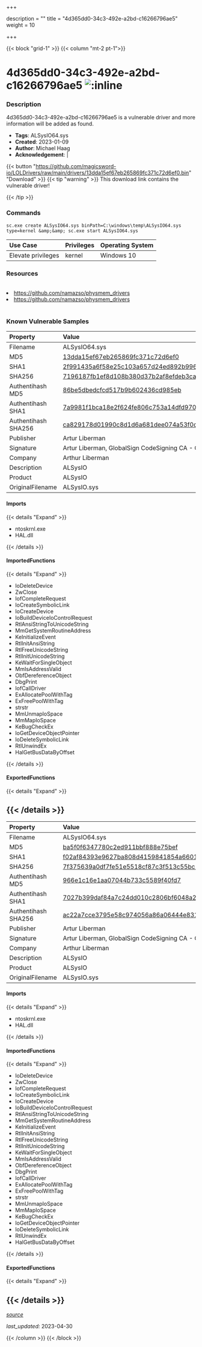 +++

description = ""
title = "4d365dd0-34c3-492e-a2bd-c16266796ae5"
weight = 10

+++


{{< block "grid-1" >}}
{{< column "mt-2 pt-1">}}


# 4d365dd0-34c3-492e-a2bd-c16266796ae5 ![:inline](/images/twitter_verified.png) 


### Description

4d365dd0-34c3-492e-a2bd-c16266796ae5 is a vulnerable driver and more information will be added as found.
- **Tags**: ALSysIO64.sys
- **Created**: 2023-01-09
- **Author**: Michael Haag
- **Acknowledgement**:  | [](https://twitter.com/)

{{< button "https://github.com/magicsword-io/LOLDrivers/raw/main/drivers/13dda15ef67eb265869fc371c72d6ef0.bin" "Download" >}}
{{< tip "warning" >}}
This download link contains the vulnerable driver!

{{< /tip >}}

### Commands

```
sc.exe create ALSysIO64.sys binPath=C:\windows\temp\ALSysIO64.sys type=kernel &amp;&amp; sc.exe start ALSysIO64.sys
```

| Use Case | Privileges | Operating System | 
|:---- | ---- | ---- |
| Elevate privileges | kernel | Windows 10 |

### Resources
<br>
<li><a href=" https://github.com/namazso/physmem_drivers"> https://github.com/namazso/physmem_drivers</a></li>
<li><a href="https://github.com/namazso/physmem_drivers">https://github.com/namazso/physmem_drivers</a></li>
<br>

### Known Vulnerable Samples

| Property           | Value |
|:-------------------|:------|
| Filename           | ALSysIO64.sys |
| MD5                | [13dda15ef67eb265869fc371c72d6ef0](https://www.virustotal.com/gui/file/13dda15ef67eb265869fc371c72d6ef0) |
| SHA1               | [2f991435a6f58e25c103a657d24ed892b99690b8](https://www.virustotal.com/gui/file/2f991435a6f58e25c103a657d24ed892b99690b8) |
| SHA256             | [7196187fb1ef8d108b380d37b2af8efdeb3ca1f6eefd37b5dc114c609147216d](https://www.virustotal.com/gui/file/7196187fb1ef8d108b380d37b2af8efdeb3ca1f6eefd37b5dc114c609147216d) |
| Authentihash MD5   | [86be5dbedcfcd517b9b602436cd985eb](https://www.virustotal.com/gui/search/authentihash%253A86be5dbedcfcd517b9b602436cd985eb) |
| Authentihash SHA1  | [7a9981f1bca18e2f624fe806c753a14dfd970c4e](https://www.virustotal.com/gui/search/authentihash%253A7a9981f1bca18e2f624fe806c753a14dfd970c4e) |
| Authentihash SHA256| [ca829178d01990c8d1d6a681dee074a53f0dd873fd8eef6f6161c682449ec8c5](https://www.virustotal.com/gui/search/authentihash%253Aca829178d01990c8d1d6a681dee074a53f0dd873fd8eef6f6161c682449ec8c5) |
| Publisher         | Artur Liberman |
| Signature         | Artur Liberman, GlobalSign CodeSigning CA - G2, GlobalSign Root CA - R1   |
| Company           | Arthur Liberman |
| Description       | ALSysIO |
| Product           | ALSysIO |
| OriginalFilename  | ALSysIO.sys |


#### Imports
{{< details "Expand" >}}
* ntoskrnl.exe
* HAL.dll

{{< /details >}}
#### ImportedFunctions
{{< details "Expand" >}}
* IoDeleteDevice
* ZwClose
* IofCompleteRequest
* IoCreateSymbolicLink
* IoCreateDevice
* IoBuildDeviceIoControlRequest
* RtlAnsiStringToUnicodeString
* MmGetSystemRoutineAddress
* KeInitializeEvent
* RtlInitAnsiString
* RtlFreeUnicodeString
* RtlInitUnicodeString
* KeWaitForSingleObject
* MmIsAddressValid
* ObfDereferenceObject
* DbgPrint
* IofCallDriver
* ExAllocatePoolWithTag
* ExFreePoolWithTag
* strstr
* MmUnmapIoSpace
* MmMapIoSpace
* KeBugCheckEx
* IoGetDeviceObjectPointer
* IoDeleteSymbolicLink
* RtlUnwindEx
* HalGetBusDataByOffset

{{< /details >}}
#### ExportedFunctions
{{< details "Expand" >}}

{{< /details >}}
-----
| Property           | Value |
|:-------------------|:------|
| Filename           | ALSysIO64.sys |
| MD5                | [ba5f0f6347780c2ed911bbf888e75bef](https://www.virustotal.com/gui/file/ba5f0f6347780c2ed911bbf888e75bef) |
| SHA1               | [f02af84393e9627ba808d4159841854a6601cf80](https://www.virustotal.com/gui/file/f02af84393e9627ba808d4159841854a6601cf80) |
| SHA256             | [7f375639a0df7fe51e5518cf87c3f513c55bc117db47d28da8c615642eb18bfa](https://www.virustotal.com/gui/file/7f375639a0df7fe51e5518cf87c3f513c55bc117db47d28da8c615642eb18bfa) |
| Authentihash MD5   | [966e1c16e1aa07044b733c5589f40fd7](https://www.virustotal.com/gui/search/authentihash%253A966e1c16e1aa07044b733c5589f40fd7) |
| Authentihash SHA1  | [7027b399daf84a7c24dd010c2806bf6048a230bd](https://www.virustotal.com/gui/search/authentihash%253A7027b399daf84a7c24dd010c2806bf6048a230bd) |
| Authentihash SHA256| [ac22a7cce3795e58c974056a86a06444e831d52185f9f37db88c65e14cd5bb75](https://www.virustotal.com/gui/search/authentihash%253Aac22a7cce3795e58c974056a86a06444e831d52185f9f37db88c65e14cd5bb75) |
| Publisher         | Artur Liberman |
| Signature         | Artur Liberman, GlobalSign CodeSigning CA - G2, GlobalSign Root CA - R1   |
| Company           | Arthur Liberman |
| Description       | ALSysIO |
| Product           | ALSysIO |
| OriginalFilename  | ALSysIO.sys |


#### Imports
{{< details "Expand" >}}
* ntoskrnl.exe
* HAL.dll

{{< /details >}}
#### ImportedFunctions
{{< details "Expand" >}}
* IoDeleteDevice
* ZwClose
* IofCompleteRequest
* IoCreateSymbolicLink
* IoCreateDevice
* IoBuildDeviceIoControlRequest
* RtlAnsiStringToUnicodeString
* MmGetSystemRoutineAddress
* KeInitializeEvent
* RtlInitAnsiString
* RtlFreeUnicodeString
* RtlInitUnicodeString
* KeWaitForSingleObject
* MmIsAddressValid
* ObfDereferenceObject
* DbgPrint
* IofCallDriver
* ExAllocatePoolWithTag
* ExFreePoolWithTag
* strstr
* MmUnmapIoSpace
* MmMapIoSpace
* KeBugCheckEx
* IoGetDeviceObjectPointer
* IoDeleteSymbolicLink
* RtlUnwindEx
* HalGetBusDataByOffset

{{< /details >}}
#### ExportedFunctions
{{< details "Expand" >}}

{{< /details >}}
-----



[*source*](https://github.com/magicsword-io/LOLDrivers/tree/main/yaml/4d365dd0-34c3-492e-a2bd-c16266796ae5.yaml)

*last_updated:* 2023-04-30








{{< /column >}}
{{< /block >}}
